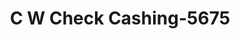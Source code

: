 ---
f_zip-code: 93033
f_state-code: CA
title: C W Check Cashing-5675
f_phone: 805-486-3559
f_city-only: Oxnard
f_address: 211 West Pleasant Valley Road Oxnard
f_location-unique-id: '5675'
slug: c-w-check-cashing-5675
updated-on: '2024-05-30T13:46:58.046Z'
created-on: '2024-05-30T13:36:59.803Z'
published-on: '2024-05-30T13:54:32.469Z'
f_city-state: cms/city/oxnard-ca.md
f_company: cms/company/c-w-check-cashing.md
f_state: cms/state/california.md
layout: '[payday-loan].html'
tags: payday-loan
---